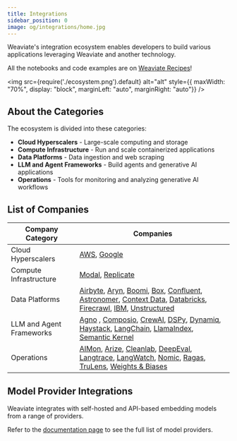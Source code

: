 ```yaml
---
title: Integrations
sidebar_position: 0
image: og/integrations/home.jpg
---
```


Weaviate's integration ecosystem enables developers to build various applications leveraging Weaviate and another technology.

All the notebooks and code examples are on [Weaviate Recipes](https://github.com/weaviate/recipes)!

<img
    src={require('./ecosystem.png').default}
    alt="alt"
    style={{ maxWidth: "70%", display: "block", marginLeft: "auto", marginRight: "auto"}}
/>


## About the Categories
The ecosystem is divided into these categories:

* **Cloud Hyperscalers** - Large-scale computing and storage
* **Compute Infrastructure** - Run and scale containerized applications
* **Data Platforms** - Data ingestion and web scraping 
* **LLM and Agent Frameworks** - Build agents and generative AI applications
* **Operations** - Tools for monitoring and analyzing generative AI workflows



## List of Companies

| Company Category | Companies |
|------------------|-----------|
| Cloud Hyperscalers | [AWS](/developers/integrations/cloud-hyperscalers/aws), [Google](/developers/integrations/cloud-hyperscalers/google)|
| Compute Infrastructure | [Modal](/developers/integrations/compute-infrastructure/modal), [Replicate](/developers/integrations/compute-infrastructure/replicate) |
| Data Platforms |[Airbyte](/developers/integrations/data-platforms/airbyte), [Aryn](/developers/integrations/data-platforms/aryn/), [Boomi](/developers/integrations/data-platforms/boomi/), [Box](/developers/integrations/data-platforms/box/), [Confluent](/developers/integrations/data-platforms/confluent), [Astronomer](/developers/integrations/data-platforms/astronomer), [Context Data](/developers/integrations/data-platforms/context-data/), [Databricks](/developers/integrations/data-platforms/databricks/), [Firecrawl](/developers/integrations/data-platforms/firecrawl), [IBM](/developers/integrations/data-platforms/ibm/),  [Unstructured](/developers/integrations/data-platforms/unstructured) |
| LLM and Agent Frameworks | [Agno](/developers/integrations/llm-agent-frameworks/agno/) , [Composio](/developers/integrations/llm-agent-frameworks/composio/), [CrewAI](/developers/integrations/llm-agent-frameworks/crewai/), [DSPy](/developers/integrations/llm-agent-frameworks/dspy/), [Dynamiq](/developers/integrations/llm-agent-frameworks/dynamiq/), [Haystack](/developers/integrations/llm-agent-frameworks/haystack/), [LangChain](/developers/integrations/llm-agent-frameworks/langchain/), [LlamaIndex](/developers/integrations/llm-agent-frameworks/llamaindex/), [Semantic Kernel](/developers/integrations/llm-agent-frameworks/semantic-kernel/) |
| Operations | [AIMon](/developers/integrations/operations/aimon/), [Arize](/developers/integrations/operations/arize/), [Cleanlab](/developers/integrations/operations/cleanlab/), [DeepEval](/developers/integrations/operations/deepeval/), [Langtrace](/developers/integrations/operations/langtrace/), [LangWatch](/developers/integrations/operations/langwatch/), [Nomic](/developers/integrations/operations/nomic/), [Ragas](/developers/integrations/operations/ragas/), [TruLens](/developers/integrations/operations/trulens/), [Weights & Biases](/developers/integrations/operations/wandb/) |

## Model Provider Integrations 
Weaviate integrates with self-hosted and API-based embedding models from a range of providers.

Refer to the [documentation page](/developers/weaviate/model-providers) to see the full list of model providers.